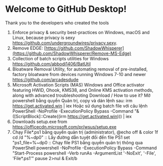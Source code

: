 # Welcome to GitHub Desktop!

Thank you to the developers who created the tools
1. Enforce privacy & security best-practices on Windows, macOS and Linux, because privacy is sexy
https://github.com/undergroundwires/privacy.sexy.
2. Remove EDGE: 
[https://github.com/ShadowWhisperer](https://github.com/ShadowWhisperer/Remove-MS-Edge)
3. Collection of batch scripts utilities for Windows
https://github.com/abbodi1406/BatUtil
4. Bloatware Removal Utility, for automating removal of pre-installed, factory bloatware from devices running Windows 7-10 and newer
https://github.com/arcadesdude
5. Microsoft Activation Scripts (MAS)
Windows and Office activator featuring HWID, Ohook, KMS38, and Online KMS activation methods, along with advanced troubleshooting
Download / How to use it?
Mở powershell bằng quyền Quản trị, copy và dán lệnh sau: irm https://get.activated.win | iex
Hoặc sử dụng batch file với câu lệnh 
PowerShell -NoProfile -ExecutionPolicy Bypass -Command "& ([ScriptBlock]::Create((irm https://get.activated.win))) | iex
6. Downloads setup.exe from https://officecdn.microsoft.com/pr/wsus/setup.exe
7. Chạy File*.ps1 bằng quyền quản trị (administrator),
@echo off & color 1f
cd /d "%~dp0"
:: Lấy đường dẫn tuyệt đối đến file PS1
set "ps1_file=%~dp0
:: Chạy file PS1 bằng quyền quản trị thông qua PowerShell
powershell -NoProfile -ExecutionPolicy Bypass -Command "Start-Process powershell -Verb runAs -ArgumentList '-NoExit', '-File', 'File*.ps1'"
pause 2>nul & Exit/b
